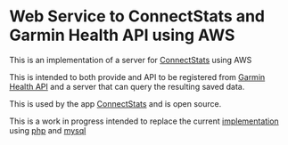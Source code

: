 # Web Service to ConnectStats and Garmin Health API using AWS

This is an implementation of a server for [ConnectStats](https://github.com/roznet/connectstats) using AWS

This is intended to both provide and API to be registered from [Garmin Health API](https://developer.garmin.com/health-api/overview/) and a server that can query the resulting saved data.

This is used by the app [ConnectStats](https://github.com/roznet/connectstats) and is open source.

This is a work in progress intended to replace the current [implementation](https://github.com/roznet/connectstats_server) using [php](https://www.php.net) and [mysql](https://www.mysql.com)

